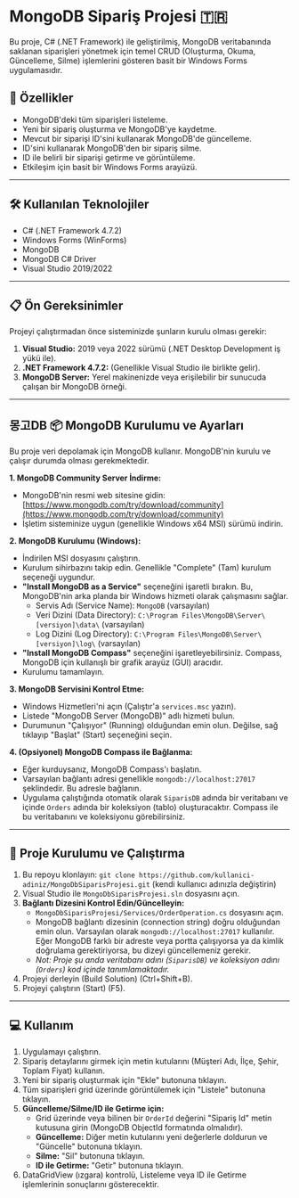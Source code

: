 # MongoDB Sipariş Projesi 🇹🇷

Bu proje, C# (.NET Framework) ile geliştirilmiş, MongoDB veritabanında saklanan siparişleri yönetmek için temel CRUD (Oluşturma, Okuma, Güncelleme, Silme) işlemlerini gösteren basit bir Windows Forms uygulamasıdır.

## 🌟 Özellikler

*   MongoDB'deki tüm siparişleri listeleme.
*   Yeni bir sipariş oluşturma ve MongoDB'ye kaydetme.
*   Mevcut bir siparişi ID'sini kullanarak MongoDB'de güncelleme.
*   ID'sini kullanarak MongoDB'den bir sipariş silme.
*   ID ile belirli bir siparişi getirme ve görüntüleme.
*   Etkileşim için basit bir Windows Forms arayüzü.

---

## 🛠️ Kullanılan Teknolojiler

*   C# (.NET Framework 4.7.2)
*   Windows Forms (WinForms)
*   MongoDB
*   MongoDB C# Driver
*   Visual Studio 2019/2022

---

## 📋 Ön Gereksinimler

Projeyi çalıştırmadan önce sisteminizde şunların kurulu olması gerekir:

1.  **Visual Studio:** 2019 veya 2022 sürümü (.NET Desktop Development iş yükü ile).
2.  **.NET Framework 4.7.2:** (Genellikle Visual Studio ile birlikte gelir).
3.  **MongoDB Server:** Yerel makinenizde veya erişilebilir bir sunucuda çalışan bir MongoDB örneği.

---

## 몽고DB 📦 MongoDB Kurulumu ve Ayarları

Bu proje veri depolamak için MongoDB kullanır. MongoDB'nin kurulu ve çalışır durumda olması gerekmektedir.

**1. MongoDB Community Server İndirme:**
   *   MongoDB'nin resmi web sitesine gidin: [https://www.mongodb.com/try/download/community](https://www.mongodb.com/try/download/community)
   *   İşletim sisteminize uygun (genellikle Windows x64 MSI) sürümü indirin.

**2. MongoDB Kurulumu (Windows):**
   *   İndirilen MSI dosyasını çalıştırın.
   *   Kurulum sihirbazını takip edin. Genellikle "Complete" (Tam) kurulum seçeneği uygundur.
   *   **"Install MongoDB as a Service"** seçeneğini işaretli bırakın. Bu, MongoDB'nin arka planda bir Windows hizmeti olarak çalışmasını sağlar.
        *   Servis Adı (Service Name): `MongoDB` (varsayılan)
        *   Veri Dizini (Data Directory): `C:\Program Files\MongoDB\Server\[versiyon]\data\` (varsayılan)
        *   Log Dizini (Log Directory): `C:\Program Files\MongoDB\Server\[versiyon]\log\` (varsayılan)
   *   **"Install MongoDB Compass"** seçeneğini işaretleyebilirsiniz. Compass, MongoDB için kullanışlı bir grafik arayüz (GUI) aracıdır.
   *   Kurulumu tamamlayın.

**3. MongoDB Servisini Kontrol Etme:**
   *   Windows Hizmetleri'ni açın (Çalıştır'a `services.msc` yazın).
   *   Listede "MongoDB Server (MongoDB)" adlı hizmeti bulun.
   *   Durumunun "Çalışıyor" (Running) olduğundan emin olun. Değilse, sağ tıklayıp "Başlat" (Start) seçeneğini seçin.

**4. (Opsiyonel) MongoDB Compass ile Bağlanma:**
   *   Eğer kurduysanız, MongoDB Compass'ı başlatın.
   *   Varsayılan bağlantı adresi genellikle `mongodb://localhost:27017` şeklindedir. Bu adresle bağlanın.
   *   Uygulama çalıştığında otomatik olarak `SiparisDB` adında bir veritabanı ve içinde `Orders` adında bir koleksiyon (tablo) oluşturacaktır. Compass ile bu veritabanını ve koleksiyonu görebilirsiniz.

---

## 🚀 Proje Kurulumu ve Çalıştırma

1.  Bu repoyu klonlayın: `git clone https://github.com/kullanici-adiniz/MongoDbSiparisProjesi.git` (kendi kullanıcı adınızla değiştirin)
2.  Visual Studio ile `MongoDbSiparisProjesi.sln` dosyasını açın.
3.  **Bağlantı Dizesini Kontrol Edin/Güncelleyin:**
    *   `MongoDbSiparisProjesi/Services/OrderOperation.cs` dosyasını açın.
    *   MongoDB bağlantı dizesinin (connection string) doğru olduğundan emin olun. Varsayılan olarak `mongodb://localhost:27017` kullanılır. Eğer MongoDB farklı bir adreste veya portta çalışıyorsa ya da kimlik doğrulama gerektiriyorsa, bu dizeyi güncellemeniz gerekir.
    *   *Not: Proje şu anda veritabanı adını (`SiparisDB`) ve koleksiyon adını (`Orders`) kod içinde tanımlamaktadır.*
4.  Projeyi derleyin (Build Solution) (Ctrl+Shift+B).
5.  Projeyi çalıştırın (Start) (F5).

---

## 💻 Kullanım

1.  Uygulamayı çalıştırın.
2.  Sipariş detaylarını girmek için metin kutularını (Müşteri Adı, İlçe, Şehir, Toplam Fiyat) kullanın.
3.  Yeni bir sipariş oluşturmak için "Ekle" butonuna tıklayın.
4.  Tüm siparişleri grid üzerinde görüntülemek için "Listele" butonuna tıklayın.
5.  **Güncelleme/Silme/ID ile Getirme için:**
    *   Grid üzerinde veya bilinen bir `OrderId` değerini "Sipariş Id" metin kutusuna girin (MongoDB ObjectId formatında olmalıdır).
    *   **Güncelleme:** Diğer metin kutularını yeni değerlerle doldurun ve "Güncelle" butonuna tıklayın.
    *   **Silme:** "Sil" butonuna tıklayın.
    *   **ID ile Getirme:** "Getir" butonuna tıklayın.
6.  DataGridView (ızgara) kontrolü, Listeleme veya ID ile Getirme işlemlerinin sonuçlarını gösterecektir.
